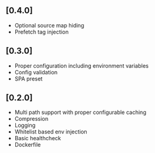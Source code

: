 ## [0.4.0]

- Optional source map hiding
- Prefetch tag injection

## [0.3.0]

- Proper configuration including environment variables
- Config validation
- SPA preset

## [0.2.0]

- Multi path support with proper configurable caching
- Compression
- Logging
- Whitelist based env injection
- Basic healthcheck
- Dockerfile
